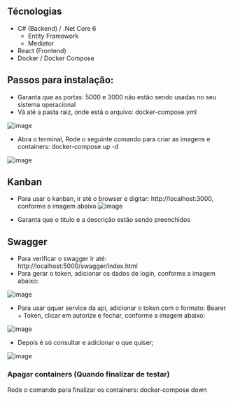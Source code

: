 
## Técnologias

- C# (Backend) / .Net Core 6
  - Entity Framework
  - Mediator
- React (Frontend)
- Docker / Docker Compose

## Passos para instalação:

- Garanta que as portas: 5000  e 3000 não estão sendo usadas no seu sistema operacional
- Vá até a pasta raiz, onde está o arquivo: docker-compose.yml

![image](https://github.com/ffonseca1985/adatech/assets/12939890/85286d81-a2c7-4416-80e1-caa7aa11ecb6)

- Abra o terminal, Rode o seguinte comando para criar as imagens e containers: docker-compose up -d

![image](https://github.com/ffonseca1985/adatech/assets/12939890/9690c5f0-2aeb-4db8-8cb4-e31b2ca34303)

## Kanban

- Para usar o kanban, ir até o browser e digitar: http://localhost:3000, conforme a imagem abaixo
![image](https://github.com/ffonseca1985/adatech/assets/12939890/0293ad3b-a63b-4fa2-93ac-3559eb4f4b2f)

- Garanta que o titulo e a descrição estão sendo preenchidos

## Swagger

- Para verificar o swagger ir até: http://localhost:5000/swagger/index.html
- Para gerar o token, adicionar os dados de login, conforme a imagem abaixo:

![image](https://github.com/ffonseca1985/adatech/assets/12939890/e6e11e5e-c591-4588-a375-e2ff62854db1)
 
- Para usar qquer service da api, adicionar o token com o formato: Bearer + Token, clicar em autorize e fechar, conforme a imagem abaixo:

![image](https://github.com/ffonseca1985/adatech/assets/12939890/2e516602-846c-4da6-a2fb-fdf0c2c5a24a)

- Depois é só consultar e adicionar o que quiser;

![image](https://github.com/ffonseca1985/adatech/assets/12939890/206e8f0d-27c0-4094-ba0c-a98fd707bf1f)


### Apagar containers (Quando finalizar de testar)

Rode o comando para finalizar os containers: docker-compose down


